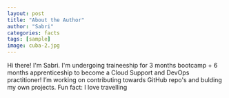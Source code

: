 ```yaml
---
layout: post
title: "About the Author"
author: "Sabri"
categories: facts
tags: [sample]
image: cuba-2.jpg
---
```


Hi there! I'm Sabri. I'm undergoing traineeship for 3 months bootcamp + 6 months apprenticeship to become a Cloud Support and DevOps practitioner! I’m working on contributing towards GitHub repo's and bulding my own projects.  Fun fact: I love travelling
